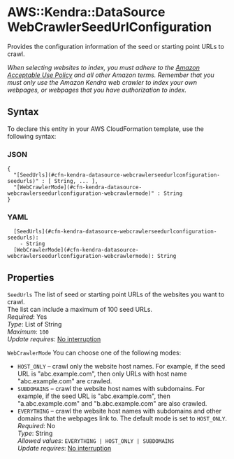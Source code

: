 # AWS::Kendra::DataSource WebCrawlerSeedUrlConfiguration<a name="aws-properties-kendra-datasource-webcrawlerseedurlconfiguration"></a>

Provides the configuration information of the seed or starting point URLs to crawl\.

 *When selecting websites to index, you must adhere to the [Amazon Acceptable Use Policy](http://aws.amazon.com/aup/) and all other Amazon terms\. Remember that you must only use the Amazon Kendra web crawler to index your own webpages, or webpages that you have authorization to index\.* 

## Syntax<a name="aws-properties-kendra-datasource-webcrawlerseedurlconfiguration-syntax"></a>

To declare this entity in your AWS CloudFormation template, use the following syntax:

### JSON<a name="aws-properties-kendra-datasource-webcrawlerseedurlconfiguration-syntax.json"></a>

```
{
  "[SeedUrls](#cfn-kendra-datasource-webcrawlerseedurlconfiguration-seedurls)" : [ String, ... ],
  "[WebCrawlerMode](#cfn-kendra-datasource-webcrawlerseedurlconfiguration-webcrawlermode)" : String
}
```

### YAML<a name="aws-properties-kendra-datasource-webcrawlerseedurlconfiguration-syntax.yaml"></a>

```
  [SeedUrls](#cfn-kendra-datasource-webcrawlerseedurlconfiguration-seedurls): 
    - String
  [WebCrawlerMode](#cfn-kendra-datasource-webcrawlerseedurlconfiguration-webcrawlermode): String
```

## Properties<a name="aws-properties-kendra-datasource-webcrawlerseedurlconfiguration-properties"></a>

`SeedUrls`  <a name="cfn-kendra-datasource-webcrawlerseedurlconfiguration-seedurls"></a>
The list of seed or starting point URLs of the websites you want to crawl\.  
The list can include a maximum of 100 seed URLs\.  
*Required*: Yes  
*Type*: List of String  
*Maximum*: `100`  
*Update requires*: [No interruption](https://docs.aws.amazon.com/AWSCloudFormation/latest/UserGuide/using-cfn-updating-stacks-update-behaviors.html#update-no-interrupt)

`WebCrawlerMode`  <a name="cfn-kendra-datasource-webcrawlerseedurlconfiguration-webcrawlermode"></a>
You can choose one of the following modes:  
+  `HOST_ONLY` – crawl only the website host names\. For example, if the seed URL is "abc\.example\.com", then only URLs with host name "abc\.example\.com" are crawled\.
+  `SUBDOMAINS` – crawl the website host names with subdomains\. For example, if the seed URL is "abc\.example\.com", then "a\.abc\.example\.com" and "b\.abc\.example\.com" are also crawled\.
+  `EVERYTHING` – crawl the website host names with subdomains and other domains that the webpages link to\.
The default mode is set to `HOST_ONLY`\.  
*Required*: No  
*Type*: String  
*Allowed values*: `EVERYTHING | HOST_ONLY | SUBDOMAINS`  
*Update requires*: [No interruption](https://docs.aws.amazon.com/AWSCloudFormation/latest/UserGuide/using-cfn-updating-stacks-update-behaviors.html#update-no-interrupt)
